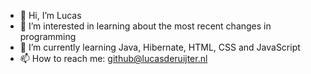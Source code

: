 - 👋 Hi, I’m Lucas
- 👀 I’m interested in learning about the most recent changes in programming
- 🌱 I’m currently learning Java, Hibernate, HTML, CSS and JavaScript
- 📫 How to reach me: github@lucasderuijter.nl

<!---
Bionix-xi/Bionix-xi is a ✨ special ✨ repository because its `README.md` (this file) appears on your GitHub profile.
You can click the Preview link to take a look at your changes.
--->
